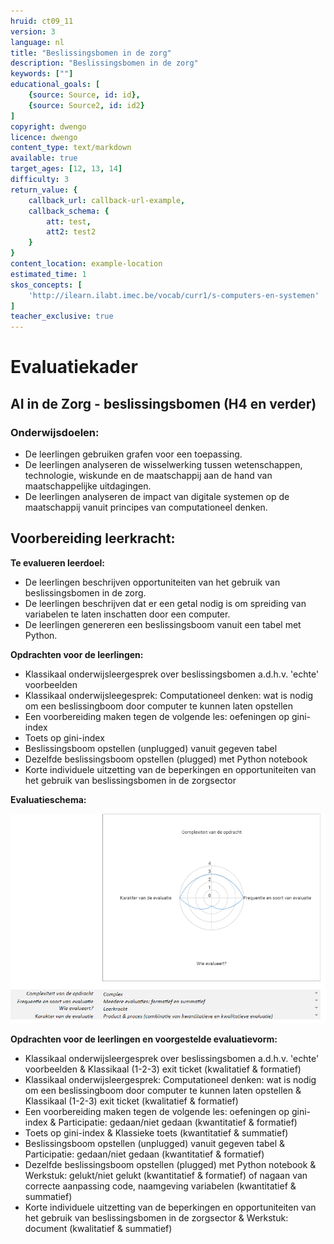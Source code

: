 ```yaml
---
hruid: ct09_11
version: 3
language: nl
title: "Beslissingsbomen in de zorg"
description: "Beslissingsbomen in de zorg"
keywords: [""]
educational_goals: [
    {source: Source, id: id}, 
    {source: Source2, id: id2}
]
copyright: dwengo
licence: dwengo
content_type: text/markdown
available: true
target_ages: [12, 13, 14]
difficulty: 3
return_value: {
    callback_url: callback-url-example,
    callback_schema: {
        att: test,
        att2: test2
    }
}
content_location: example-location
estimated_time: 1
skos_concepts: [
    'http://ilearn.ilabt.imec.be/vocab/curr1/s-computers-en-systemen'
]
teacher_exclusive: true
---
```


# Evaluatiekader

## AI in de Zorg - beslissingsbomen (H4 en verder)

### Onderwijsdoelen:
- De leerlingen gebruiken grafen voor een toepassing.
- De leerlingen analyseren de wisselwerking tussen wetenschappen, technologie, wiskunde en de maatschappij aan de hand van maatschappelijke uitdagingen.    
- De leerlingen analyseren de impact van digitale systemen op de maatschappij vanuit principes van computationeel denken.

**Voorbereiding leerkracht:** 
- 

**Te evalueren leerdoel:** 
- De leerlingen beschrijven opportuniteiten van het gebruik van beslissingsbomen in de zorg. 
- De leerlingen beschrijven dat er een getal nodig is om spreiding van variabelen te laten inschatten door een computer.
- De leerlingen genereren een beslissingsboom vanuit een tabel met Python.

**Opdrachten voor de leerlingen:**<br>
- Klassikaal onderwijsleergesprek over beslissingsbomen a.d.h.v. 'echte' voorbeelden
- Klassikaal onderwijsleegesprek: Computationeel denken: wat is nodig om een beslissingboom door computer te kunnen laten opstellen 
- Een voorbereiding maken tegen de volgende les: oefeningen op gini-index
- Toets op gini-index
- Beslissingsboom opstellen (unplugged) vanuit gegeven tabel
- Dezelfde beslissingsboom opstellen (plugged) met Python notebook
- Korte individuele uitzetting van de beperkingen en opportuniteiten van het gebruik van beslissingsbomen in de zorgsector
 
**Evaluatieschema:**

![spin beslissingsboom ai in de zorg](embed/spinaizorg.png)

**Opdrachten voor de leerlingen en voorgestelde evaluatievorm:**<br>
- Klassikaal onderwijsleergesprek over beslissingsbomen a.d.h.v. 'echte' voorbeelden & Klassikaal (1-2-3) exit ticket (kwalitatief & formatief)
- Klassikaal onderwijsleergesprek: Computationeel denken: wat is nodig om een beslissingboom door computer te kunnen laten opstellen & Klassikaal (1-2-3) exit ticket (kwalitatief & formatief)
- Een voorbereiding maken tegen de volgende les: oefeningen op gini-index & Participatie: gedaan/niet gedaan (kwantitatief & formatief)
- Toets op gini-index & Klassieke toets (kwantitatief & summatief)
- Beslissingsboom opstellen (unplugged) vanuit gegeven tabel & Participatie: gedaan/niet gedaan (kwantitatief & formatief)
- Dezelfde beslissingsboom opstellen (plugged) met Python notebook & Werkstuk: gelukt/niet gelukt (kwantitatief & formatief) of nagaan van correcte aanpassing code, naamgeving variabelen (kwantitatief & summatief)
- Korte individuele uitzetting van de beperkingen en opportuniteiten van het gebruik van beslissingsbomen in de zorgsector & Werkstuk: document (kwalitatief & summatief)

